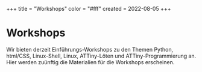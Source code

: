 +++
title = "Workshops"
color = "#fff"
created = 2022-08-05
+++

<script lang="ts">
  import Figure from '$lib/components/Figure.svelte';
</script>

# Workshops

Wir bieten derzeit Einführungs-Workshops zu den Themen Python, html/CSS, Linux-Shell, Linux, ATTiny-Löten und ATTiny-Programmierung an. Hier werden zuünftig die Materialien für die Workshops erscheinen.
